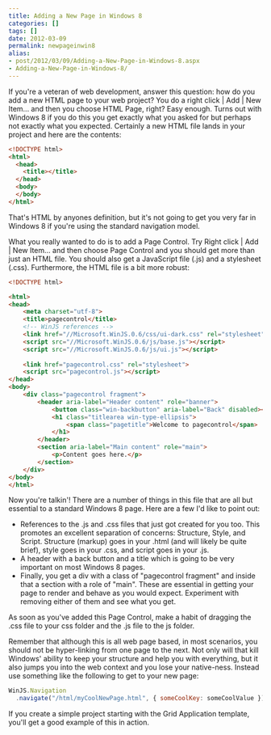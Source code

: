 ```yaml
---
title: Adding a New Page in Windows 8
categories: []
tags: []
date: 2012-03-09
permalink: newpageinwin8
alias:
- post/2012/03/09/Adding-a-New-Page-in-Windows-8.aspx
- Adding-a-New-Page-in-Windows-8/
---
```


If you're a veteran of web development, answer this question: how do you add a new HTML page to your web project? You do a right click | Add | New Item... and then you choose HTML Page, right? Easy enough. Turns out with Windows 8 if you do this you get exactly what you asked for but perhaps not exactly what you expected. Certainly a new HTML file lands in your project and here are the contents:

``` html
<!DOCTYPE html>
<html>
  <head>
    <title></title>
  </head>
  <body>
  </body>
</html>
```

That's HTML by anyones definition, but it's not going to get you very far in Windows 8 if you're using the standard navigation model.

What you really wanted to do is to add a Page Control. Try Right click | Add | New Item... and then choose Page Control and you should get more than just an HTML file. You should also get a JavaScript file (.js) and a stylesheet (.css). Furthermore, the HTML file is a bit more robust:

``` html
<!DOCTYPE html>

<html>
<head>
    <meta charset="utf-8">
    <title>pagecontrol</title>
    <!-- WinJS references -->
    <link href="//Microsoft.WinJS.0.6/css/ui-dark.css" rel="stylesheet">
    <script src="//Microsoft.WinJS.0.6/js/base.js"></script>
    <script src="//Microsoft.WinJS.0.6/js/ui.js"></script>
   
    <link href="pagecontrol.css" rel="stylesheet">
    <script src="pagecontrol.js"></script>
</head>
<body>
    <div class="pagecontrol fragment">
        <header aria-label="Header content" role="banner">
            <button class="win-backbutton" aria-label="Back" disabled></button>
            <h1 class="titlearea win-type-ellipsis">
                <span class="pagetitle">Welcome to pagecontrol</span>
            </h1>
        </header>
        <section aria-label="Main content" role="main">
            <p>Content goes here.</p>
        </section>
    </div>
</body>
</html>
```

Now you're talkin'! There are a number of things in this file that are all but essential to a standard Windows 8 page. Here are a few I'd like to point out:

*   References to the .js and .css files that just got created for you too. This promotes an excellent separation of concerns: Structure, Style, and Script. Structure (markup) goes in your .html (and will likely be quite brief), style goes in your .css, and script goes in your .js.
*   A header with a back button and a title which is going to be very important on most Windows 8 pages.
*   Finally, you get a div with a class of "pagecontrol fragment" and inside that a section with a role of "main". These are essential in getting your page to render and behave as you would expect. Experiment with removing either of them and see what you get.

As soon as you've added this Page Control, make a habit of dragging the .css file to your css folder and the .js file to the js folder.

Remember that although this is all web page based, in most scenarios, you should not be hyper-linking from one page to the next. Not only will that kill Windows' ability to keep your structure and help you with everything, but it also jumps you into the web context and you lose your native-ness. Instead use something like the following to get to your new page:

``` js
WinJS.Navigation
  .navigate("/html/myCoolNewPage.html", { someCoolKey: someCoolValue });
```

If you create a simple project starting with the Grid Application template, you'll get a good example of this in action.